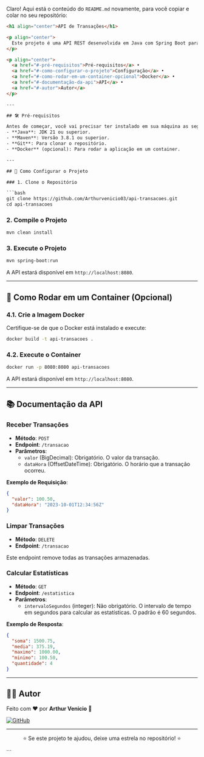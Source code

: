 Claro! Aqui está o conteúdo do `README.md` novamente, para você copiar e colar no seu repositório:

```html
<h1 align="center">API de Transações</h1>

<p align="center">
  Este projeto é uma API REST desenvolvida em Java com Spring Boot para gerenciar transações e calcular estatísticas das transações realizadas nos últimos 60 segundos.
</p>

<p align="center">
  <a href="#-pré-requisitos">Pré-requisitos</a> •
  <a href="#-como-configurar-o-projeto">Configuração</a> •
  <a href="#-como-rodar-em-um-container-opcional">Docker</a> •
  <a href="#-documentação-da-api">API</a> •
  <a href="#-autor">Autor</a>
</p>

---

## 🛠️ Pré-requisitos

Antes de começar, você vai precisar ter instalado em sua máquina as seguintes ferramentas:
- **Java**: JDK 21 ou superior.
- **Maven**: Versão 3.8.1 ou superior.
- **Git**: Para clonar o repositório.
- **Docker** (opcional): Para rodar a aplicação em um container.

---

## 🚀 Como Configurar o Projeto

### 1. Clone o Repositório

```bash
git clone https://github.com/Arthurvenicio03/api-transacoes.git
cd api-transacoes
```

### 2. Compile o Projeto

```bash
mvn clean install
```

### 3. Execute o Projeto

```bash
mvn spring-boot:run
```

A API estará disponível em `http://localhost:8080`.

---

## 🐳 Como Rodar em um Container (Opcional)

### 4.1. Crie a Imagem Docker

Certifique-se de que o Docker está instalado e execute:

```bash
docker build -t api-transacoes .
```

### 4.2. Execute o Container

```bash
docker run -p 8080:8080 api-transacoes
```

A API estará disponível em `http://localhost:8080`.

---

## 📚 Documentação da API

### Receber Transações

- **Método**: `POST`
- **Endpoint**: `/transacao`
- **Parâmetros**:
  - `valor` (BigDecimal): Obrigatório. O valor da transação.
  - `dataHora` (OffsetDateTime): Obrigatório. O horário que a transação ocorreu.

**Exemplo de Requisição**:

```json
{
  "valor": 100.50,
  "dataHora": "2023-10-01T12:34:56Z"
}
```

### Limpar Transações

- **Método**: `DELETE`
- **Endpoint**: `/transacao`

Este endpoint remove todas as transações armazenadas.

### Calcular Estatísticas

- **Método**: `GET`
- **Endpoint**: `/estatistica`
- **Parâmetros**:
  - `intervaloSegundos` (integer): Não obrigatório. O intervalo de tempo em segundos para calcular as estatísticas. O padrão é 60 segundos.

**Exemplo de Resposta**:

```json
{
  "soma": 1500.75,
  "media": 375.19,
  "maximo": 1000.00,
  "minimo": 100.50,
  "quantidade": 4
}
```

---

## 👨‍💻 Autor

Feito com ❤️ por **Arthur Venicio** 👋

[![GitHub](https://img.shields.io/badge/GitHub-Arthurvenicio03-181717?style=for-the-badge&logo=github)](https://github.com/Arthurvenicio03)

---

<p align="center">
  ⭐️ Se este projeto te ajudou, deixe uma estrela no repositório! ⭐️
</p>
```
